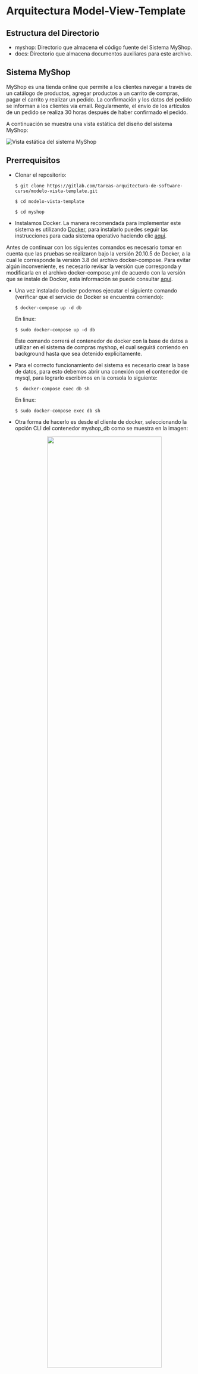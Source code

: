 # Arquitectura Model-View-Template

## Estructura del Directorio

- myshop: Directorio que almacena el código fuente del Sistema MyShop.
- docs: Directorio que almacena documentos auxiliares para este archivo.

## Sistema MyShop

MyShop es una tienda online que permite a los clientes navegar a través de un catálogo de productos, agregar productos a un carrito de compras, pagar el carrito y realizar un pedido. La confirmación y los datos del pedido se informan a los clientes vía email. Regularmente, el envío de los artículos de un pedido se realiza 30 horas después de haber confirmado el pedido.

A continuación se muestra una vista estática del diseño del sistema MyShop:

![Vista estática del sistema MyShop](docs/diagrama_componentes.png)

## Prerrequisitos
- Clonar el repositorio:
   ```shell
   $ git clone https://gitlab.com/tareas-arquitectura-de-software-curso/modelo-vista-template.git

   $ cd modelo-vista-template

   $ cd myshop

   ```

- Instalamos Docker. La manera recomendada para implementar este sistema es utilizando [Docker](https://www.docker.com/), para instalarlo puedes seguir las instrucciones para cada sistema operativo haciendo clic [aquí](https://docs.docker.com/install/).

Antes de continuar con los siguientes comandos es necesario tomar en cuenta que las pruebas se realizaron bajo la versión 20.10.5 de Docker, a la cual le corresponde la versión 3.8 del archivo docker-compose. Para evitar algún inconveniente, es necesario revisar la versión que corresponda y modificarla en el archivo docker-compose.yml de acuerdo con la versión que se instale de Docker, esta información se puede consultar [aquí](https://docs.docker.com/compose/compose-file/compose-versioning/).

- Una vez instalado docker podemos ejecutar el siguiente comando (verificar que el servicio de Docker se encuentra corriendo):

    ```shell
    $ docker-compose up -d db
    ```

    En linux:

    ```shell
    $ sudo docker-compose up -d db
    ```

    Este comando correrá el contenedor de docker con la base de datos a utilizar en el sistema de compras myshop, el cual seguirá corriendo en background hasta que sea detenido explícitamente.


- Para el correcto funcionamiento del sistema es necesario crear la base de datos, para esto debemos abrir una conexión con el contenedor de mysql, para lograrlo escribimos en la consola lo siguiente:

    ```shell
    $  docker-compose exec db sh
    ```

    En linux:
    
    ```shell
    $ sudo docker-compose exec db sh
    ```

- Otra forma de hacerlo es desde el cliente de docker, seleccionando la opción CLI del contenedor myshop_db como se muestra en la imagen:

    <p align="center">
        <img src="docs/proceso_mysql.png" width="80%" height="80%">
    </p>

    Con la conexión abierta, ingresamos a la base de datos con el siguiente comando, indicando el usuario y la contraseña (user = root, password = root):

    ```shell
    $  mysql -u root -p
    ```
    Dentro de mysql, verificamos que se encuentre creada la base de datos 'myshop' con el siguiente comando:

    ```shell
    mysql>  SHOW databases;
    ```

    De no ser así, ejecutamos el siguiente comando para crearla:

    ```shell
    mysql>  CREATE DATABASE myshop CHARACTER SET utf8mb4 COLLATE utf8mb4_general_ci;
    ```

   Si la operación fue exitosa, salimos de mysql y cerramos la conexión con el contenedor escribiendo 'exit' y dando click en el botón enter o simplemente cerrando la consola.

- Antes de iniciar el contenedor de la aplicación django debemos realizar algunos pasos previos. 

    1. Nos dirigimos al archivo myshop/myshop/.env y modificamos los siguientes campos:
        - EMAIL_HOST_USER
        - EMAIL_HOST_PASSWORD
        - DEFAULT_FROM_EMAIL
        
        Esta información es importande debido a que la aplicación envía un correo electrónico cuando se genera una orden, para que esto funcione correctamente es necesario que añada esta información (utilizando un correo gmail).
    
    2. Modificamos la línea 88 del archivo myshop/orders/views.py, en donde se encuentra la etiqueta '<your_email>' colocamos nuestro correo de gmail (el mismo correo agregado en la variable EMAIL_HOST_USER en el archivo .env).

        Ahora que se ha completado el archivo .env procederemos a realizar algunas configuraciones en su cuenta gmail para que permita el envío de correos electrónicos.

    3. Iniciamos sesión en el correo gmail del cual ingresó la información en el archivo .env.

    4. Damos click en nuestro usuario y seleccionamos la opción 'Gestionar tu cuenta de Google'.

    <p align="center">
        <img src="docs/proceso_email.png" width="30%" height="30%">
    </p>

    5. En el menú que se encuentra en el lado izquierdo seleccionamos la opción de 'Seguridad'.

    <p align="center">
        <img src="docs/proceso_email2.png" width="70%" height="70%">
    </p>

    6. Navegamos hasta encontrar el apartado 'Acceso de aplicaciones poco seguras', si se encuentra desactivada la opción, procedemos a activarla.

    <p align="center">
        <img src="docs/proceso_email3.png" width="70%" height="70%">
    </p>

    Nota: Al realizar estos pasos quedaría lista la configuración, posiblemente llegue a su bandeja de correo un email indicando el inicio de sesión, eso se debe a que la aplicación django está haciendo uso de su cuenta para el envío de correos.

    Al momento de subir el proyecto a un repositorio recomendamos remover las credenciales del archivo .env.


- Ahora procederemos a iniciar el servicio de la aplicación django, para esto ejecutamos el siguiente comando:

    ```shell
    $ docker-compose up -d web
    ```

    En Linux:

    ```shell
    $ sudo docker-compose up -d web
    ```

    Este comando levantará el contenedor de docker con el sistema de compras myshop, el cual seguirá corriendo en background hasta que sea detenido explícitamente.

- Si el comando anterior se ejecutó con éxito, procederemos a aplicar las migraciones necesarias para django. Esto lo realizamos de la siguiente manera:

    Primero nos conectamos al contenedor myshop_web de la misma forma en que nos conectamos al contenedor de mysql. Ejecutamos el siguiente comando en una terminal:

    ```shell
    $ docker-compose exec web sh
    ```

    En Linux:

    ```shell
    $ sudo docker-compose exec web sh
    ```

    Después de conectarnos, ejecutaremos los siguientes comandos:

    ```shell
    $ python manage.py makemigrations

    $ python manage.py migrate
    ```

- Si el comando fue exitoso, podremos ingresar a nuestro navegador y verificar que el sistema se ha iniciado con éxito, para esto, ingresamos a la siguiente url: 

   > http://localhost:8000/

    Cerramos la conexión con el contenedor escribiendo 'exit' y dando click al botón enter o simplemente cerrando la consola.

- Otra manera de acceder al sistema myshop desde nuestro navegador es desde el cliente de Docker, dando click en el botón 'Open in Browser' del contenedor myshop_web como se muestra en la imagen:

    <p align="center">
        <img src="docs/proceso_myshop2.png" width="80%" height="80%">
    </p>

- Si todo funcionó correctamente debemos poder ver la siguiente pantalla que muestra el sistema MyShop:

    <p align="center">
        <img src="docs/pantalla_myshop.png" width="90%" height="90%">
    </p>


## Desarrollo

- Nota: cada vez que realicemos cambios en nuestra aplicación django, los veremos reflejados de forma casi inmediata (siempre y cuando los contenedores Docker se encuentren en ejecución), esto debido a las configuraciones que se agregaron en el archivo docker-compose. Por esta razón para estar probando nuestro sistema en desarrollo no sería necesario realizar los siguientes pasos. Sin embargo, son añadidos como una opción extra para el desarrollo del sistema.

- Es necesario contar con python 3.9 o superior y pip3 (las pruebas fueron realizadas con la versión 3.9.1). Se recomienda utilizar [pyenv](https://github.com/pyenv/pyenv) como manejador de versiones de python; una vez instalado se pueden seguir los siguientes comandos para instalar la versión deseada de python, esto hay que realizarlo en la raíz del repositorio:

   ```shell
   $ pyenv install 3.9.1
   $ pyenv local 3.9.1
   ```

- Crear un ambiente virtual para manejar las dependencias ejecutando:
   
   ```shell
   $ python3 -m venv venv
   ```

   en Windows:

   ```shell
   $ python3 -m venv venv
   ```

   si no funciona el comando anterior, ejecutar el siguiente:
   ```shell
   $ py -3 -m venv venv
   ```

   Esto creará una carpeta llamada "venv" que representa nuestro ambiente virtual y donde instalaremos todas las dependencias.

- Activamos el ambiente virtual:
   ```shell
   $ source venv/bin/activate
   ```

   o en Windows:
   ```shell
   $ venv\Scripts\activate
   ```

- Instalamos las dependencias del microservicio ejecutando:
   ```shell
    (venv)$ cd myshop 

    (venv)$ pip3 install -r requirements.txt 
   ```

   Los paquetes que se instalarán son los siguientes:

    Paquete              |  Versión  | 
   ----------------------|-----------|
    django               |   3.1.7   |
    mysqlclient          |   2.0.1   |
    django-mysql         |   3.9     |
    django-environ       |   0.4.5   |
    django-cors-headers  |   3.5.0   |
    Pillow               |   8.1.1   |
    Celery               |   5.0.5   |

### Ejecución del sistema en desarrollo

- Dentro del directorio de myshop (en donde se encuentra el archivo manage.py) ejecutamos el siguiente comando:
   ```shell
   (venv)$ python manage.py runserver 0.0.0.0:8000 

   ```

- Si el comando fue exitoso, podremos ingresar a nuestro navegador y verificar que el sistema se ha iniciado con éxito, para esto, ingresamos a la siguiente url: 

   > http://localhost:8000/

Nota: Recordar que en este caso estamos probando el sistema sin la ayuda del contenedor de Docker. Esta ejecución se recomienda realizarla solamente durante desarrollo.


## Comandos Docker

- Para iniciar nuestros contenedores debemos ejecutar los siguientes comandos:

    ```shell
    $ docker-compose up -d db
    ```
    
    ```shell
    $ docker-compose up -d web
    ```

    En Linux:

    ```shell
    $ sudo docker-compose up -d db
    ```

    ```shell
    $ sudo docker-compose up -d web
    ```

    De esta forma podremos acceder al sistema myshop desde nuestro navegador.

    Nota: Si se realizaron con éxito los pasos indicados en los prerrequisitos, no es necesario volver a iniciar los contenedores, esto solo se debe realizar en caso de que los contenedores se encuentren detenidos.

- Otra manera de iniciar los contenedores es desde el cliente de Docker, dando click en el botón 'Start' como se muestra en la imagen:

    <p align="center">
        <img src="docs/proceso_myshop1.png" width="80%" height="80%">
    </p>

- Para corroborar que nuestros contenedores se encuentran corriendo podemos ejecutar el siguiente comando:

    ```shell
    $ docker ps
    ```

    En Linux:

    ```shell
    $ sudo docker ps
    ```

    Este comando nos mostrará los contenedores que se encuentran corriendo, en la columna Status, debemos observar la palabra UP en los contenedores myshop_web y myshop_db. 

- Otra manera de verificar que nuestros contenedores se encuentran activos es desde el cliente de Docker, debemos observar el ícono del contenedor de color verde como se muestra en la imagen:

    <p align="center">
        <img src="docs/proceso_myshop1_1.png" width="80%" height="80%">
    </p>

- Cada vez que realicemos cambios en nuestra aplicación django, los veremos reflejados de forma casi inmediata, esto debido a las configuraciones que se agregaron en el archivo docker-compose. Sin embargo, si observamos que alguna configuración no se ve reflejada, deberemos reiniciar nuestro contenedor; para esto podemos utilizar el siguiente comando:

    ```shell
    $ docker restart <container_name>
    ```

    En Linux:

    ```shell
    $ sudo docker restart <container_name>
    ```

- Otra manera de reiniciar nuestros contenedores es desde el cliente de Docker, dando click en el botón 'Restart' como se muestra en la imagen:

    <p align="center">
        <img src="docs/proceso_myshop3.png" width="80%" height="80%">
    </p>


- Si necesitamos acceder al contenedor de la base de datos o de la aplicación django, lo hacemos de la misma forma que lo hicimos en los prerrequisitos. Ejecutamos alguno de los siguientes comandos según corresponda:

    ```shell
    $  docker-compose exec db sh
    ```

    ```shell
    $  docker-compose exec web sh
    ```

    En Linux:

    ```shell
    $  sudo docker-compose exec db sh
    ```

    ```shell
    $  sudo docker-compose exec web sh
    ```

- Otra manera de acceder a la consola de nuestros contenedores es desde el cliente de Docker, dando click en el botón 'CLI' como se muestra en la imagen:

    <p align="center">
        <img src="docs/proceso_myshop.png" width="80%" height="80%">
    </p>


- Finalmente, si deseamos detener alguno de nuestros contenedores, ejecutamos el siguiente comando:

    ```shell
    $  docker stop <container_name>
    ```

    En Linux:

    ```shell
    $  sudo docker stop <container_name>
    ```

- Otra manera de detener nuestros contenedores es desde el cliente de Docker, dando click en el botón 'Stop' como se muestra en la imagen:

    <p align="center">
        <img src="docs/proceso_myshop4.png" width="80%" height="80%">
    </p>


## Fuente

- El código base de este proyecto fue obtenido del siguiente repositorio:

   > https://github.com/PacktPublishing/Django-By-Example/tree/master/Chapter%207/myshop


## Versión

1.0.0 - Marzo 2021

## Autores

* **Perla Velasco**
* **Jorge Alfonso Solís**